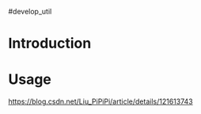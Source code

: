 #develop_util 
# Introduction
# Usage
https://blog.csdn.net/Liu_PiPiPi/article/details/121613743
## 
